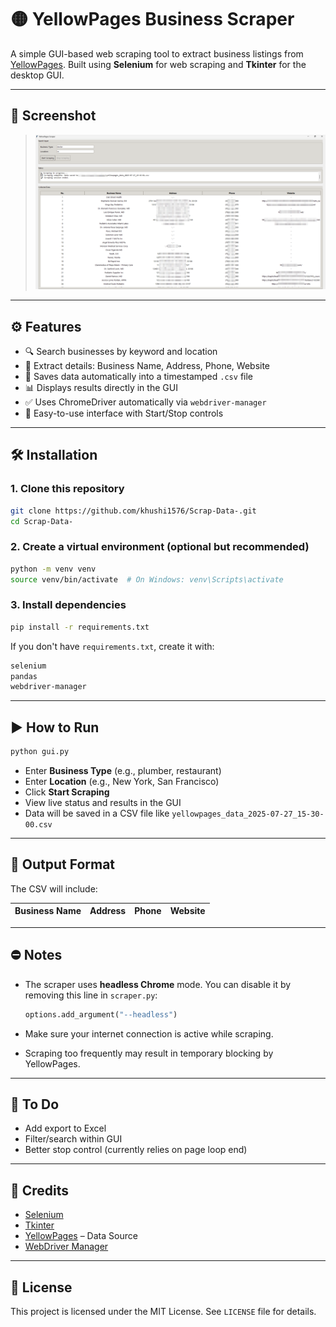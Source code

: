 # 🟡 YellowPages Business Scraper

A simple GUI-based web scraping tool to extract business listings from [YellowPages](https://www.yellowpages.com/).
Built using **Selenium** for web scraping and **Tkinter** for the desktop GUI.

---

## 📸 Screenshot

> ![img](img.png)

---

## ⚙️ Features

* 🔍 Search businesses by keyword and location
* 🧾 Extract details: Business Name, Address, Phone, Website
* 📎 Saves data automatically into a timestamped `.csv` file
* 📊 Displays results directly in the GUI
* ✅ Uses ChromeDriver automatically via `webdriver-manager`
* 🔁 Easy-to-use interface with Start/Stop controls

---

## 🛠️ Installation

### 1. Clone this repository

```bash
git clone https://github.com/khushi1576/Scrap-Data-.git
cd Scrap-Data-
```

### 2. Create a virtual environment (optional but recommended)

```bash
python -m venv venv
source venv/bin/activate  # On Windows: venv\Scripts\activate
```

### 3. Install dependencies

```bash
pip install -r requirements.txt
```

If you don't have `requirements.txt`, create it with:

```txt
selenium
pandas
webdriver-manager
```

---

## ▶️ How to Run

```bash
python gui.py
```

* Enter **Business Type** (e.g., plumber, restaurant)
* Enter **Location** (e.g., New York, San Francisco)
* Click **Start Scraping**
* View live status and results in the GUI
* Data will be saved in a CSV file like `yellowpages_data_2025-07-27_15-30-00.csv`

---

## 📂 Output Format

The CSV will include:

| Business Name | Address | Phone | Website |
| ------------- | ------- | ----- | ------- |

---

## ⛔ Notes

* The scraper uses **headless Chrome** mode. You can disable it by removing this line in `scraper.py`:

  ```python
  options.add_argument("--headless")
  ```
* Make sure your internet connection is active while scraping.
* Scraping too frequently may result in temporary blocking by YellowPages.

---

## 📌 To Do

* Add export to Excel
* Filter/search within GUI
* Better stop control (currently relies on page loop end)

---

## 🙏 Credits

* [Selenium](https://selenium.dev/)
* [Tkinter](https://docs.python.org/3/library/tkinter.html)
* [YellowPages](https://www.yellowpages.com/) – Data Source
* [WebDriver Manager](https://github.com/SergeyPirogov/webdriver_manager)

---

## 📄 License

This project is licensed under the MIT License. See `LICENSE` file for details.
